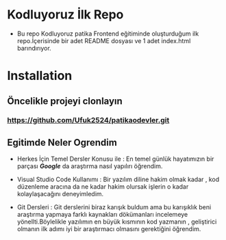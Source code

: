 # Kodluyoruz İlk Repo
- Bu repo Kodluyoruz patika Frontend eğitiminde oluşturduğum ilk repo.İçerisinde bir adet README dosyası ve 1 adet index.html barındırıyor.

# Installation 
 ## Öncelikle projeyi clonlayın
 ### https://github.com/Ufuk2524/patikaodevler.git



## Egitimde Neler Ogrendim

- Herkes İçin Temel Dersler Konusu ile : En temel günlük hayatımızın bir parçası **_Google_** da araştırma nasıl yapılırı öğrendim.

- Visual Studio Code Kullanımı : Bir yazılım diline hakim olmak kadar , kod düzenleme aracına da ne kadar hakim olursak işlerin o kadar kolaylaşacağını deneyimledim.

- Git Dersleri : Git derslerini biraz karışık buldum ama bu karışıklık beni araştırma yapmaya farklı kaynakları dökümanları incelemeye yönellti.Böylelikle yazılımın en büyük kısmının kod yazmanın , geliştirici olmanın ilk adımı iyi bir araştırmacı olmasını gerektiğini öğrendim.
